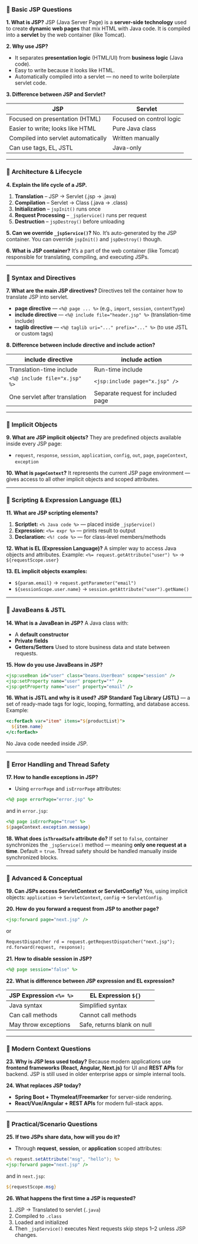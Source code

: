 
### 🔹 **Basic JSP Questions**

**1. What is JSP?**
JSP (Java Server Page) is a **server-side technology** used to create **dynamic web pages** that mix HTML with Java code.
It is compiled into a **servlet** by the web container (like Tomcat).

**2. Why use JSP?**

* It separates **presentation logic** (HTML/UI) from **business logic** (Java code).
* Easy to write because it looks like HTML.
* Automatically compiled into a servlet — no need to write boilerplate servlet code.

**3. Difference between JSP and Servlet?**

| JSP                                 | Servlet                  |
| ----------------------------------- | ------------------------ |
| Focused on presentation (HTML)      | Focused on control logic |
| Easier to write; looks like HTML    | Pure Java class          |
| Compiled into servlet automatically | Written manually         |
| Can use tags, EL, JSTL              | Java-only                |

---

### 🔹 **Architecture & Lifecycle**

**4. Explain the life cycle of a JSP.**

1. **Translation** – JSP → Servlet (.jsp → .java)
2. **Compilation** – Servlet → Class (.java → .class)
3. **Initialization** – `jspInit()` runs once
4. **Request Processing** – `_jspService()` runs per request
5. **Destruction** – `jspDestroy()` before unloading

**5. Can we override `_jspService()`?**
No. It’s auto-generated by the JSP container. You can override `jspInit()` and `jspDestroy()` though.

**6. What is JSP container?**
It’s a part of the web container (like Tomcat) responsible for translating, compiling, and executing JSPs.

---

### 🔹 **Syntax and Directives**

**7. What are the main JSP directives?**
Directives tell the container how to translate JSP into servlet.

* **page directive** — `<%@ page ... %>` (e.g., `import`, `session`, `contentType`)
* **include directive** — `<%@ include file="header.jsp" %>` (translation-time include)
* **taglib directive** — `<%@ taglib uri="..." prefix="..." %>` (to use JSTL or custom tags)

**8. Difference between include directive and include action?**

| include directive             | include action                     |
| ----------------------------- | ---------------------------------- |
| Translation-time include      | Run-time include                   |
| `<%@ include file="x.jsp" %>` | `<jsp:include page="x.jsp" />`     |
| One servlet after translation | Separate request for included page |

---

### 🔹 **Implicit Objects**

**9. What are JSP implicit objects?**
They are predefined objects available inside every JSP page:

* `request`, `response`, `session`, `application`, `config`, `out`, `page`, `pageContext`, `exception`

**10. What is `pageContext`?**
It represents the current JSP page environment — gives access to all other implicit objects and scoped attributes.

---

### 🔹 **Scripting & Expression Language (EL)**

**11. What are JSP scripting elements?**

1. **Scriptlet:** `<% Java code %>` — placed inside `_jspService()`
2. **Expression:** `<%= expr %>` — prints result to output
3. **Declaration:** `<%! code %>` — for class-level members/methods

**12. What is EL (Expression Language)?**
A simpler way to access Java objects and attributes.
Example:
`<%= request.getAttribute("user") %>` → `${requestScope.user}`

**13. EL implicit objects examples:**

* `${param.email}` → `request.getParameter("email")`
* `${sessionScope.user.name}` → `session.getAttribute("user").getName()`

---

### 🔹 **JavaBeans & JSTL**

**14. What is a JavaBean in JSP?**
A Java class with:

* A **default constructor**
* **Private fields**
* **Getters/Setters**
  Used to store business data and state between requests.

**15. How do you use JavaBeans in JSP?**

```jsp
<jsp:useBean id="user" class="beans.UserBean" scope="session" />
<jsp:setProperty name="user" property="*" />
<jsp:getProperty name="user" property="email" />
```

**16. What is JSTL and why is it used?**
**JSP Standard Tag Library (JSTL)** — a set of ready-made tags for logic, looping, formatting, and database access.
Example:

```jsp
<c:forEach var="item" items="${productList}">
  ${item.name}
</c:forEach>
```

No Java code needed inside JSP.

---

### 🔹 **Error Handling and Thread Safety**

**17. How to handle exceptions in JSP?**

* Using `errorPage` and `isErrorPage` attributes:

```jsp
<%@ page errorPage="error.jsp" %>
```

and in `error.jsp`:

```jsp
<%@ page isErrorPage="true" %>
${pageContext.exception.message}
```

**18. What does `isThreadSafe` attribute do?**
If set to `false`, container synchronizes the `_jspService()` method — meaning **only one request at a time**.
Default = `true`. Thread safety should be handled manually inside synchronized blocks.

---

### 🔹 **Advanced & Conceptual**

**19. Can JSPs access ServletContext or ServletConfig?**
Yes, using implicit objects:
`application` → `ServletContext`,
`config` → `ServletConfig`.

**20. How do you forward a request from JSP to another page?**

```jsp
<jsp:forward page="next.jsp" />
```

or

```jsp
RequestDispatcher rd = request.getRequestDispatcher("next.jsp");
rd.forward(request, response);
```

**21. How to disable session in JSP?**

```jsp
<%@ page session="false" %>
```

**22. What is difference between JSP expression and EL expression?**

| JSP Expression `<%= %>` | EL Expression `${}`         |
| ----------------------- | --------------------------- |
| Java syntax             | Simplified syntax           |
| Can call methods        | Cannot call methods         |
| May throw exceptions    | Safe, returns blank on null |

---

### 🔹 **Modern Context Questions**

**23. Why is JSP less used today?**
Because modern applications use **frontend frameworks (React, Angular, Next.js)** for UI and **REST APIs** for backend. JSP is still used in older enterprise apps or simple internal tools.

**24. What replaces JSP today?**

* **Spring Boot + Thymeleaf/Freemarker** for server-side rendering.
* **React/Vue/Angular + REST APIs** for modern full-stack apps.

---

### 🔹 **Practical/Scenario Questions**

**25. If two JSPs share data, how will you do it?**

* Through **request**, **session**, or **application** scoped attributes:

```jsp
<% request.setAttribute("msg", "hello"); %>
<jsp:forward page="next.jsp" />
```

and in `next.jsp`:

```jsp
${requestScope.msg}
```

**26. What happens the first time a JSP is requested?**

1. JSP → Translated to servlet (`.java`)
2. Compiled to `.class`
3. Loaded and initialized
4. Then `_jspService()` executes
   Next requests skip steps 1–2 unless JSP changes.

